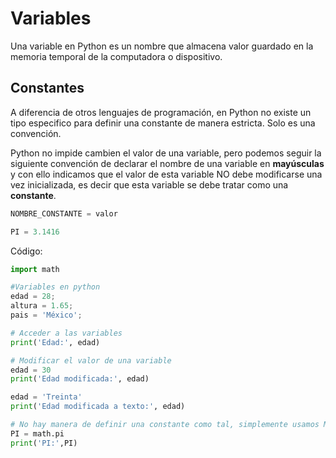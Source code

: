 
# Variables

Una variable en Python es un nombre que almacena valor guardado en la memoria temporal de la computadora o dispositivo.

## Constantes
A diferencia de otros lenguajes de programación, en Python no existe un tipo especifico para definir una constante de manera estricta. Solo es una convención.

Python no impide cambien el valor de una variable, pero podemos seguir la siguiente convención de declarar el nombre de una variable en **mayúsculas** y con ello indicamos que el valor de esta variable NO debe modificarse una vez inicializada, es decir que esta variable se debe tratar como una **constante**.


```python
NOMBRE_CONSTANTE = valor

PI = 3.1416
```


Código:

```python
import math

#Variables en python
edad = 28;
altura = 1.65;
pais = 'México';

# Acceder a las variables
print('Edad:', edad)

# Modificar el valor de una variable
edad = 30
print('Edad modificada:', edad)

edad = 'Treinta'
print('Edad modificada a texto:', edad)

# No hay manera de definir una constante como tal, simplemente usamos MAYUSCULAS
PI = math.pi
print('PI:',PI)
```

